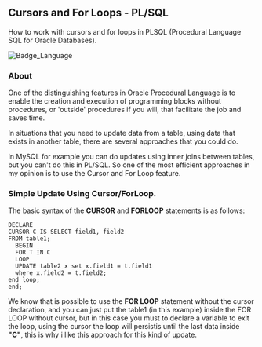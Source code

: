 ## Cursors and For Loops - PL/SQL
How to work with cursors and for loops in PLSQL (Procedural Language SQL for Oracle Databases).

![Badge_Language](https://img.shields.io/badge/Language-PLSQL-brightgreen)

### About

One of the distinguishing features in Oracle Procedural Language is to enable the creation and execution of programming blocks without procedures, or 'outside' procedures if you will, that facilitate the job and saves time.

In situations that you need to update data from a table, using data that exists in another table, there are several approaches that you could do.

In MySQL for example you can do updates using inner joins between tables, but you can't do this in PL/SQL. So one of the most efficient approaches in my opinion is to use the Cursor and For Loop feature.

### Simple Update Using Cursor/ForLoop.

The basic syntax of the **CURSOR** and **FORLOOP** statements is as follows:

```
DECLARE 
CURSOR C IS SELECT field1, field2
FROM table1;	  
  BEGIN
  FOR T IN C
  LOOP
  UPDATE table2 x set x.field1 = t.field1
  where x.field2 = t.field2;       
end loop;
end;
```
We know that is possible to use the **FOR LOOP** statement without the cursor declaration, and you can just put the table1 (in this example) inside the FOR LOOP without cursor, but in this case you must to declare a variable to exit the loop, using the cursor the loop will persistis until the last data inside **"C"**, this is why i like this approach for this kind of update.

